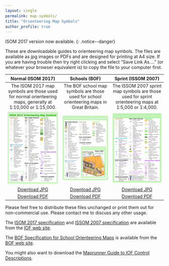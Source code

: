 ```yaml
---
layout: single
permalink: map-symbols/
title: "Orienteering Map Symbols"
author_profile: true
---
```

ISOM 2017 version now available.
{: .notice--danger}

These are downloadable guides to orienteering map symbols. The files are available as jpg images or PDFs and are designed for printing at A4 size. If you are having trouble then try right clicking and select “Save Link As….” (or whatever your browser equivalent is) to copy the file to your computer first.

|Normal (ISOM 2017)|Schools (BOF)|Sprint (ISSOM 2007)|
|:----------------:|:-----------:|:-----------------:|
|The ISOM 2017 map symbols are those used for normal orienteering maps, generally at 1:10,000 or 1:15,000.|The BOF school map symbols are those used for school orienteering maps in Great Britain.|The ISSOM 2007 sprint map symbols are those used for sprint orienteering maps at 1:5,000 or 1:4,000.
|![Maprunner map symbols guide](../images/map-symbols-thumb.gif)|![Maprunner schools map symbols guide](../images/school-map-symbols-thumb.gif)|![Maprunner ISSOM 2007 sprint map symbols guide](../images/sprint-map-symbols-thumb.gif)|
|[Download JPG](../resources/Maprunner-map-symbols-2017.jpg)|[Download JPG](../resources/Maprunner-schools-map-symbols.jpg)|[Download JPG](../resources/Maprunner-sprint-map-symbols.jpg)|
|[Download PDF](../resources/Maprunner-map-symbols-2017.pdf)|[Download PDF](../resources/Maprunner-schools-map-symbols.pdf)|[Download PDF](../resources/Maprunner-sprint-map-symbols.pdf)|

Please feel free to distribute these files unchanged or print them out for non-commercial use. Please contact me to discuss any other usage.

The [ISOM 2017 specification](http://orienteering.org/resources/mapping/international-specification-for-orienteering-maps-isom-2017/) and [ISSOM 2007 specification](http://orienteering.org/wp-content/uploads/2010/12/International-Specification-for-Sprint-Orienteering-Maps-2007_corrected-201211.pdf) are available from the [IOF web site](http://orienteering.org/).

The [BOF Specification for School Orienteering Maps](http://www.britishorienteering.org.uk/images/uploaded/downloads/mappers_schoolmappingspecifications.pdf) is available from the [BOF web site](http://www.britishorienteering.org.uk/).

You might also want to download the [Maprunner Guide to IOF Control Descriptions](../iof-control-descriptions/).
